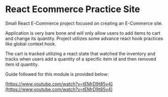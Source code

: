 # React Ecommerce Practice Site

Small React E-Commerce project focused on creating an E-Commerce site.

Application is very bare bone and will only allow users to add items to cart and change its quantity. Project utilizes some advance react hook practices like global context hook.

The cart is tracked utilizing a react state that watched the inventory and tracks when users add a quantity of a specific item id and then removed item id quantity.

Guide followed for this module is provided below:

[https://www.youtube.com/watch?v=tEMrD9t85v4](https://www.youtube.com/watch?v=tEMrD9t85v4)
